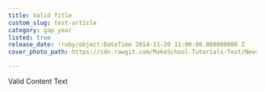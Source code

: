 ```yaml
---
title: Valid Title
custom_slug: test-article
category: gap_year
listed: true
release_date: !ruby/object:DateTime 2014-11-20 11:00:00.000000000 Z
cover_photo_path: https://cdn.rawgit.com/MakeSchool-Tutorials-Test/News_Tests/58a3b570b0d1758890af2c1c0f88ae39526b0048/ed7c8497-3cad-4f37-945a-776802c61b39/cover_photo.jpeg

---
```

Valid Content Text